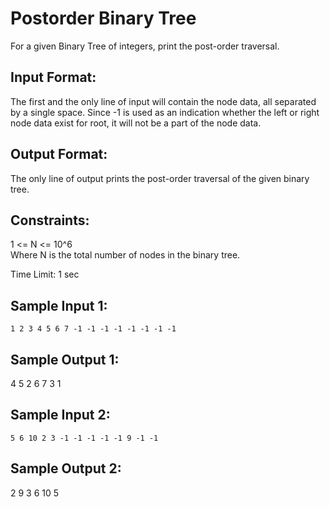 # Postorder Binary Tree

For a given Binary Tree of integers, print the post-order traversal.  

## Input Format:

The first and the only line of input will contain the node data, all separated by a single space. Since -1 is used as an indication whether the left or right node data exist for root, it will not be a part of the node data.  

## Output Format:

The only line of output prints the post-order traversal of the given binary tree.  

## Constraints:

1 <= N <= 10^6   
Where N is the total number of nodes in the binary tree.  

Time Limit: 1 sec  

## Sample Input 1:
```
1 2 3 4 5 6 7 -1 -1 -1 -1 -1 -1 -1 -1
```
## Sample Output 1:

4 5 2 6 7 3 1  

## Sample Input 2:
```
5 6 10 2 3 -1 -1 -1 -1 -1 9 -1 -1
```
## Sample Output 2:

2 9 3 6 10 5  

